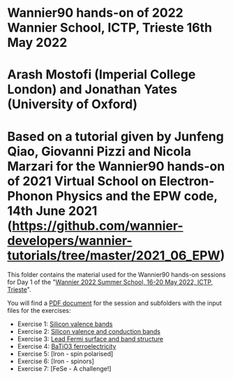 # Wannier90 hands-on of 2022 Wannier School, ICTP, Trieste 16th May 2022
# Arash Mostofi (Imperial College London) and Jonathan Yates (University of Oxford)
#
# Based on a tutorial given by Junfeng Qiao, Giovanni Pizzi and Nicola Marzari for the Wannier90 hands-on of 2021 Virtual School on Electron-Phonon Physics and the EPW code, 14th June 2021 (https://github.com/wannier-developers/wannier-tutorials/tree/master/2021_06_EPW)

This folder contains the material used for the Wannier90 hands-on sessions for Day 1 of the
"[Wannier 2022 Summer School, 16-20 May 2022, ICTP, Trieste](https://indico.ictp.it/event/9789/)".

You will find a [PDF document](day1-wannier-tutorial.pdf) for the session and subfolders with the input files for the exercises:

- Exercise 1: [Silicon valence bands](ex1/)
- Exercise 2: [Silicon valence and conduction bands](ex2/)
- Exercise 3: [Lead Fermi surface and band structure](ex3/)
- Exercise 4: [BaTiO3 ferroelectricity](ex4/)
- Exercise 5: [Iron - spin polarised]
- Exercise 6: [Iron - spinors]
- Exercise 7: [FeSe - A challenge!]
